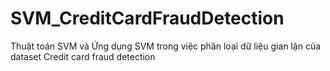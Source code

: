 # SVM_CreditCardFraudDetection
Thuật toán SVM và Ứng dụng SVM trong việc phân loại dữ liệu gian lận của dataset Credit card fraud detection
